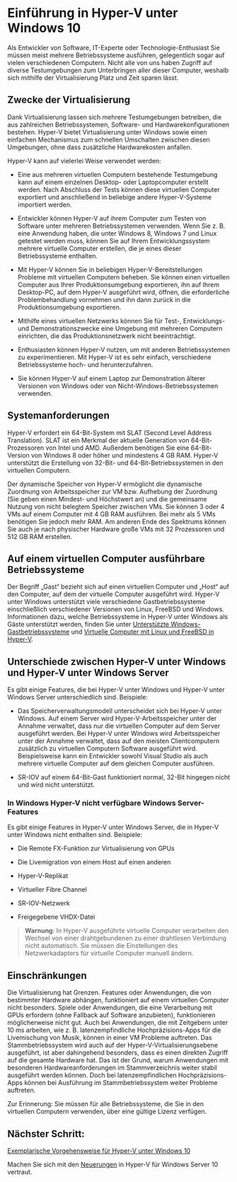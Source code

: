 # Einführung in Hyper-V unter Windows 10

Als Entwickler von Software, IT-Experte oder Technologie-Enthusiast Sie müssen meist mehrere Betriebssysteme ausführen, gelegentlich sogar auf vielen verschiedenen Computern. Nicht alle von uns haben Zugriff auf diverse Testumgebungen zum Unterbringen aller dieser Computer, weshalb sich mithilfe der Virtualisierung Platz und Zeit sparen lässt.

## Zwecke der Virtualisierung

Dank Virtualisierung lassen sich mehrere Testumgebungen betreiben, die aus zahlreichen Betriebssystemen, Software- und Hardwarekonfigurationen bestehen. Hyper-V bietet Virtualisierung unter Windows sowie einen einfachen Mechanismus zum schnellen Umschalten zwischen diesen Umgebungen, ohne dass zusätzliche Hardwarekosten anfallen.

Hyper-V kann auf vielerlei Weise verwendet werden:
- Eine aus mehreren virtuellen Computern bestehende Testumgebung kann auf einem einzelnen Desktop- oder Laptopcomputer erstellt werden. Nach Abschluss der Tests können diese virtuellen Computer exportiert und anschließend in beliebige andere Hyper-V-Systeme importiert werden.

- Entwickler können Hyper-V auf ihrem Computer zum Testen von Software unter mehreren Betriebssystemen verwenden. Wenn Sie z. B. eine Anwendung haben, die unter Windows 8, Windows 7 und Linux getestet werden muss, können Sie auf Ihrem Entwicklungssystem mehrere virtuelle Computer erstellen, die je eines dieser Betriebssysteme enthalten.

- Mit Hyper-V können Sie in beliebigen Hyper-V-Bereitstellungen Probleme mit virtuellen Computern beheben. Sie können einen virtuellen Computer aus Ihrer Produktionsumgebung exportieren, ihn auf Ihrem Desktop-PC, auf dem Hyper-V ausgeführt wird, öffnen, die erforderliche Problembehandlung vornehmen und ihn dann zurück in die Produktionsumgebung exportieren.

- Mithilfe eines virtuellen Netzwerks können Sie für Test-, Entwicklungs- und Demonstrationszwecke eine Umgebung mit mehreren Computern einrichten, die das Produktionsnetzwerk nicht beeinträchtigt.

- Enthusiasten können Hyper-V nutzen, um mit anderen Betriebssystemen zu experimentieren. Mit Hyper-V ist es sehr einfach, verschiedene Betriebssysteme hoch- und herunterzufahren.

- Sie können Hyper-V auf einem Laptop zur Demonstration älterer Versionen von Windows oder von Nicht-Windows-Betriebssystemen verwenden.


## Systemanforderungen

Hyper-V erfordert ein 64-Bit-System mit SLAT (Second Level Address Translation). SLAT ist ein Merkmal der aktuelle Generation von 64-Bit-Prozessoren von Intel und AMD. Außerdem benötigen Sie eine 64-Bit-Version von Windows 8 oder höher und mindestens 4 GB RAM. Hyper-V unterstützt die Erstellung von 32-Bit- und 64-Bit-Betriebssystemen in den virtuellen Computern.

Der dynamische Speicher von Hyper-V ermöglicht die dynamische Zuordnung von Arbeitsspeicher zur VM bzw. Aufhebung der Zuordnung (Sie geben einen Mindest- und Höchstwert an) und die gemeinsame Nutzung von nicht belegtem Speicher zwischen VMs. Sie können 3 oder 4 VMs auf einem Computer mit 4 GB RAM ausführen. Bei mehr als 5 VMs benötigen Sie jedoch mehr RAM. Am anderen Ende des Spektrums können Sie auch je nach physischer Hardware große VMs mit 32 Prozessoren und 512 GB RAM erstellen.

## Auf einem virtuellen Computer ausführbare Betriebssysteme

Der Begriff „Gast“ bezieht sich auf einen virtuellen Computer und „Host“ auf den Computer, auf dem der virtuelle Computer ausgeführt wird. Hyper-V unter Windows unterstützt viele verschiedene Gastbetriebssysteme einschließlich verschiedener Versionen von Linux, FreeBSD und Windows. Informationen dazu, welche Betriebssysteme in Hyper-V unter Windows als Gäste unterstützt werden, finden Sie unter [Unterstützte Windows-Gastbetriebssysteme](supported_guest_os.md) und [Virtuelle Computer mit Linux und FreeBSD in Hyper-V](https://technet.microsoft.com/library/dn531030.aspx).


## Unterschiede zwischen Hyper-V unter Windows und Hyper-V unter Windows Server

Es gibt einige Features, die bei Hyper-V unter Windows und Hyper-V unter Windows Server unterschiedlich sind. Beispiele:

- Das Speicherverwaltungsmodell unterscheidet sich bei Hyper-V unter Windows. Auf einem Server wird Hyper-V-Arbeitsspeicher unter der Annahme verwaltet, dass nur die virtuellen Computer auf dem Server ausgeführt werden. Bei Hyper-V unter Windows wird Arbeitsspeicher unter der Annahme verwaltet, dass auf den meisten Clientcomputern zusätzlich zu virtuellen Computern Software ausgeführt wird. Beispielsweise kann ein Entwickler sowohl Visual Studio als auch mehrere virtuelle Computer auf dem gleichen Computer ausführen.

- SR-IOV auf einem 64-Bit-Gast funktioniert normal, 32-Bit hingegen nicht und wird nicht unterstützt.


### In Windows Hyper-V nicht verfügbare Windows Server-Features

Es gibt einige Features in Hyper-V unter Windows Server, die in Hyper-V unter Windows nicht enthalten sind. Beispiele:

- Die Remote FX-Funktion zur Virtualisierung von GPUs

- Die Livemigration von einem Host auf einen anderen

- Hyper-V-Replikat

- Virtueller Fibre Channel

- SR-IOV-Netzwerk

- Freigegebene VHDX-Datei


> **Warnung**: In Hyper-V ausgeführte virtuelle Computer verarbeiten den Wechsel von einer drahtgebundenen zu einer drahtlosen Verbindung nicht automatisch. Sie müssen die Einstellungen des Netzwerkadapters für virtuelle Computer manuell ändern.

## Einschränkungen

Die Virtualisierung hat Grenzen. Features oder Anwendungen, die von bestimmter Hardware abhängen, funktioniert auf einem virtuellen Computer nicht besonders. Spiele oder Anwendungen, die eine Verarbeitung mit GPUs erfordern (ohne Fallback auf Software anzubieten), funktionieren möglicherweise nicht gut. Auch bei Anwendungen, die mit Zeitgebern unter 10 ms arbeiten, wie z. B. latenzempfindliche Hochpräzisions-Apps für die Livemischung von Musik, können in einer VM Probleme auftreten. Das Stammbetriebssystem wird auch auf der Hyper-V-Virtualisierungsebene ausgeführt, ist aber dahingehend besonders, dass es einen direkten Zugriff auf die gesamte Hardware hat. Das ist der Grund, warum Anwendungen mit besonderen Hardwareanforderungen im Stammverzeichnis weiter stabil ausgeführt werden können. Doch bei latenzempfindlichen Hochpräzisions-Apps können bei Ausführung im Stammbetriebssystem weiter Probleme auftreten.

Zur Erinnerung: Sie müssen für alle Betriebssysteme, die Sie in den virtuellen Computern verwenden, über eine gültige Lizenz verfügen.

## Nächster Schritt:

[Exemplarische Vorgehensweise für Hyper-V unter Windows 10](..\quick_start\walkthrough.md)

Machen Sie sich mit den [Neuerungen](whats_new.md) in Hyper-V für Windows Server 10 vertraut.





